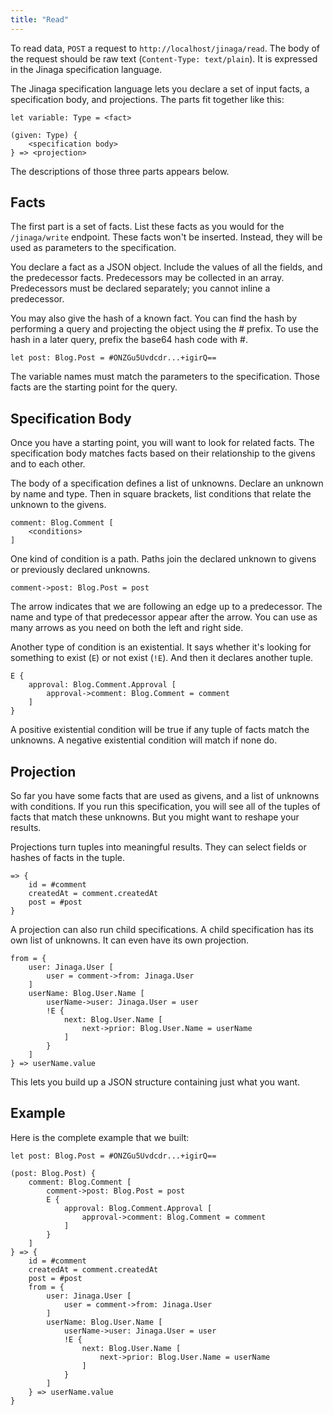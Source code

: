 ```yaml
---
title: "Read"
---
```


To read data, `POST` a request to `http://localhost/jinaga/read`.
The body of the request should be raw text (`Content-Type: text/plain`).
It is expressed in the Jinaga specification language.

The Jinaga specification language lets you declare a set of input facts, a specification body, and projections.
The parts fit together like this:

```
let variable: Type = <fact>

(given: Type) {
    <specification body>
} => <projection>
```

The descriptions of those three parts appears below.

## Facts

The first part is a set of facts.
List these facts as you would for the `/jinaga/write` endpoint.
These facts won't be inserted.
Instead, they will be used as parameters to the specification.


You declare a fact as a JSON object.
Include the values of all the fields, and the predecessor facts.
Predecessors may be collected in an array.
Predecessors must be declared separately; you cannot inline a predecessor.

You may also give the hash of a known fact.
You can find the hash by performing a query and projecting the object using the # prefix.
To use the hash in a later query, prefix the base64 hash code with #.

```
let post: Blog.Post = #ONZGu5Uvdcdr...+igirQ==
```

The variable names must match the parameters to the specification.
Those facts are the starting point for the query.

## Specification Body

Once you have a starting point, you will want to look for related facts.
The specification body matches facts based on their relationship to the givens and to each other.

The body of a specification defines a list of unknowns.
Declare an unknown by name and type.
Then in square brackets, list conditions that relate the unknown to the givens.

```
comment: Blog.Comment [
    <conditions>
]
```

One kind of condition is a path.
Paths join the declared unknown to givens or previously declared unknowns.

```
comment->post: Blog.Post = post
```

The arrow indicates that we are following an edge up to a predecessor.
The name and type of that predecessor appear after the arrow.
You can use as many arrows as you need on both the left and right side.

Another type of condition is an existential.
It says whether it's looking for something to exist (`E`) or not exist (`!E`).
And then it declares another tuple.

```
E {
    approval: Blog.Comment.Approval [
        approval->comment: Blog.Comment = comment
    ]
}
```

A positive existential condition will be true if any tuple of facts match the unknowns.
A negative existential condition will match if none do.

## Projection

So far you have some facts that are used as givens, and a list of unknowns with conditions.
If you run this specification, you will see all of the tuples of facts that match these unknowns.
But you might want to reshape your results.

Projections turn tuples into meaningful results.
They can select fields or hashes of facts in the tuple.

```
=> {
    id = #comment
    createdAt = comment.createdAt
    post = #post
}
```

A projection can also run child specifications.
A child specification has its own list of unknowns.
It can even have its own projection.

```
from = {
    user: Jinaga.User [
        user = comment->from: Jinaga.User
    ]
    userName: Blog.User.Name [
        userName->user: Jinaga.User = user
        !E {
            next: Blog.User.Name [
                next->prior: Blog.User.Name = userName
            ]
        }
    ]
} => userName.value
```

This lets you build up a JSON structure containing just what you want.

## Example

Here is the complete example that we built:

```
let post: Blog.Post = #ONZGu5Uvdcdr...+igirQ==

(post: Blog.Post) {
    comment: Blog.Comment [
        comment->post: Blog.Post = post
        E {
            approval: Blog.Comment.Approval [
                approval->comment: Blog.Comment = comment
            ]
        }
    ]
} => {
    id = #comment
    createdAt = comment.createdAt
    post = #post
    from = {
        user: Jinaga.User [
            user = comment->from: Jinaga.User
        ]
        userName: Blog.User.Name [
            userName->user: Jinaga.User = user
            !E {
                next: Blog.User.Name [
                    next->prior: Blog.User.Name = userName
                ]
            }
        ]
    } => userName.value
}
```